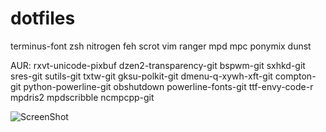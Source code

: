 dotfiles
========
terminus-font zsh nitrogen feh scrot vim ranger mpd mpc ponymix dunst

AUR: rxvt-unicode-pixbuf dzen2-transparency-git bspwm-git sxhkd-git sres-git sutils-git txtw-git gksu-polkit-git dmenu-q-xywh-xft-git compton-git python-powerline-git obshutdown powerline-fonts-git ttf-envy-code-r mpdris2 mpdscribble ncmpcpp-git

![ScreenShot](https://raw.githubusercontent.com/calarco/dotfiles/master/screenshot.png)
